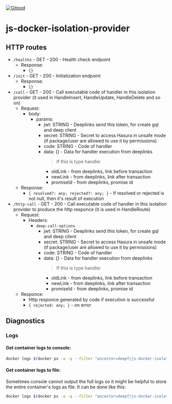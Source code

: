 [![Gitpod](https://img.shields.io/badge/Gitpod-ready--to--code-blue?logo=gitpod)](https://gitpod.io/#https://github.com/deep-foundation/js-docker-isolation-provider) 

# js-docker-isolation-provider

## HTTP routes

- `/healthz` - GET - 200 - Health check endpoint
  - Response:
    - `{}`
- `/init` - GET - 200 - Initialization endpoint
  - Response:
    - `{}`
- `/call` - GET - 200 - Call executable code of handler in this isolation provider (it used in HandleInsert, HandleUpdate, HandleDelete and so on)
  - Request:
    - body:
      - params:
        - jwt: STRING - Deeplinks send this token, for create gql and deep client
        - secret: STRING - Secret to access Hasura in unsafe mode (if package/user are allowed to use it by permissions)
        - code: STRING - Code of handler
        - data: {} - Data for handler execution from deeplinks
          > If this is type handler
          - oldLink - from deeplinks, link before transaction
          - newLink - from deeplinks, link after transaction
          - promiseId - from deeplinks, promise id
  - Response:
    - `{ resolved?: any; rejected?: any; }` - If resolved or rejected is not null, then it's result of execution
- `/http-call` - GET - 200 - Call executable code of handler in this isolation provider to produce the http responce (it is used in HandleRoute)
  - Request:
    - Headers:
      - `deep-call-options`
        - jwt: STRING - Deeplinks send this token, for create gql and deep client
        - secret: STRING - Secret to access Hasura in unsafe mode (if package/user are allowed to use it by permissions)
        - code: STRING - Code of handler
        - data: {} - Data for handler execution from deeplinks
          > If this is type handler
          - oldLink - from deeplinks, link before transaction
          - newLink - from deeplinks, link after transaction
          - promiseId - from deeplinks, promise id
  - Responce:
    - Http responce generated by code if execution is successful
    - `{ rejected: any; }` - on error
   
## Diagnostics

### Logs

#### Get container logs to console:

```bash
docker logs $(docker ps -a -q --filter "ancestor=deepf/js-docker-isolation-provider:main")
```

#### Get container logs to file:

Sometimes console cannot output the full logs so it might be helpful to store the entire container's logs as file. It can be done like this:

```bash
docker logs $(docker ps -a -q --filter "ancestor=deepf/js-docker-isolation-provider:main") > log.txt
```
